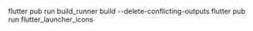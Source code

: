flutter pub run build_runner build --delete-conflicting-outputs
flutter pub run flutter_launcher_icons
